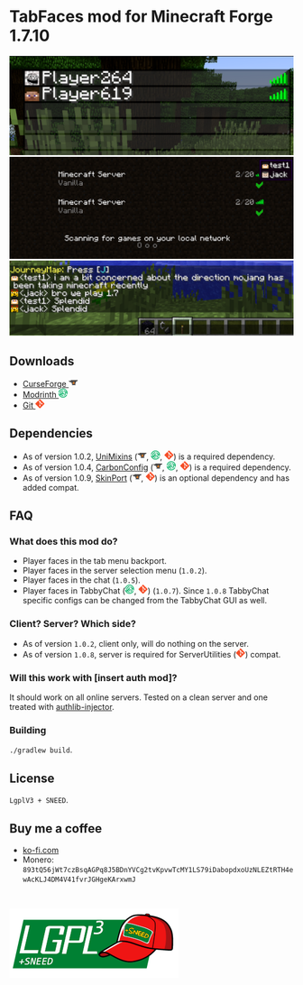 # TabFaces mod for Minecraft Forge 1.7.10

![screeenshot1](images/screenshot1.png)
![screeenshot3](images/screenshot3.png)
![screeenshot4](images/screenshot4.png)

## Downloads
* [CurseForge ![curse](images/icons/curse.png)](https://www.curseforge.com/minecraft/mc-mods/tabfaces)
* [Modrinth ![modrinth](images/icons/modrinth.png)](https://modrinth.com/mod/tabfaces)
* [Git ![git](images/icons/git.png)](https://github.com/JackOfNoneTrades/TabFaces/releases)

## Dependencies

* As of version 1.0.2, [UniMixins](https://modrinth.com/mod/unimixins) ([![curse](images/icons/curse.png)](https://www.curseforge.com/minecraft/mc-mods/unimixins), [![modrinth](images/icons/modrinth.png)](https://modrinth.com/mod/unimixins/versions), [![git](images/icons/git.png)](https://github.com/LegacyModdingMC/UniMixins/releases)) is a required dependency.
* As of version 1.0.4, [CarbonConfig](https://modrinth.com/mod/carbon-config) ([![curse](images/icons/curse.png)](https://www.curseforge.com/minecraft/mc-mods/carbon-config), [![modrinth](images/icons/modrinth.png)](https://modrinth.com/mod/carbon-config), [![git](images/icons/git.png)](https://github.com/Carbon-Config-Project/CarbonConfig)) is a required dependency.
* As of version 1.0.9, [SkinPort](https://www.curseforge.com/minecraft/mc-mods/skinport) ([![curse](images/icons/curse.png)](https://www.curseforge.com/minecraft/mc-mods/skinport), [![git](images/icons/git.png)](https://github.com/zlainsama/SkinPort)) is an optional dependency and has added compat.

## FAQ
### What does this mod do?

* Player faces in the tab menu backport.
* Player faces in the server selection menu (`1.0.2`).
* Player faces in the chat (`1.0.5`).
* Player faces in TabbyChat ([![tc_git](images/icons/modrinth.png)](https://modrinth.com/mod/tabbychat-unofficial), [![tc_git](images/icons/git.png)](https://github.com/mist475/tabbychat/releases)) (`1.0.7`). Since `1.0.8` TabbyChat specific configs can be changed from the TabbyChat GUI as well.

### Client? Server? Which side?

* As of version `1.0.2`, client only, will do nothing on the server.
* As of version `1.0.8`, server is required for ServerUtilities ([![git](images/icons/git.png)](https://github.com/GTNewHorizons/ServerUtilities)) compat.

### Will this work with [insert auth mod]?

It should work on all online servers. Tested on a clean server and one treated with [authlib-injector](https://github.com/yushijinhun/authlib-injector).

### Building

`./gradlew build`.

## License

`LgplV3 + SNEED`.

## Buy me a coffee

* [ko-fi.com](ko-fi.com/jackisasubtlejoke)
* Monero: `893tQ56jWt7czBsqAGPq8J5BDnYVCg2tvKpvwTcMY1LS79iDabopdxoUzNLEZtRTH4ewAcKLJ4DM4V41fvrJGHgeKArxwmJ`

<br>

![license](images/lgplsneed_small.png)
